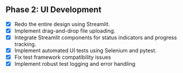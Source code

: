 ## Phase 2: UI Development
- [X] Redo the entire design using Streamlit.
- [X] Implement drag-and-drop file uploading.
- [X] Integrate Streamlit components for status indicators and progress tracking.
- [X] Implement automated UI tests using Selenium and pytest.
- [X] Fix test framework compatibility issues
- [X] Implement robust test logging and error handling 